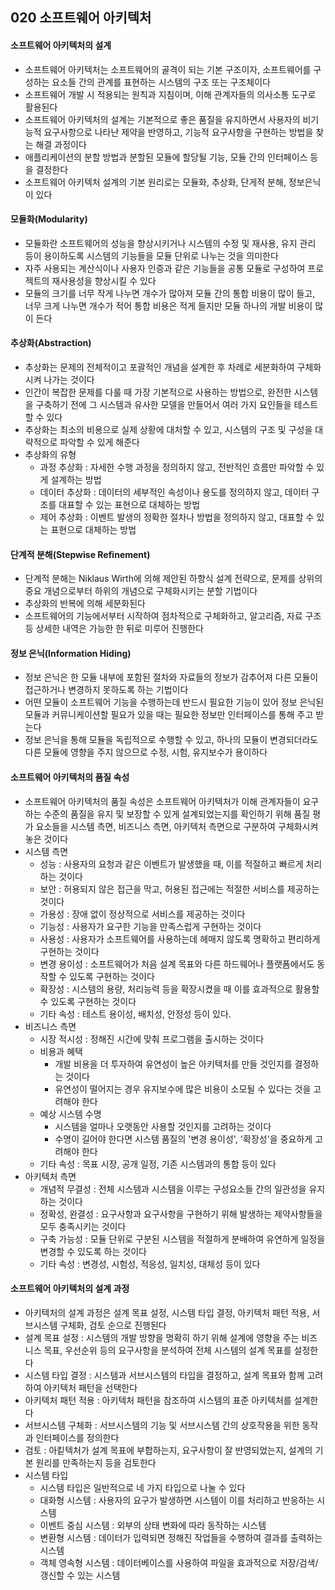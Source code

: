 ## 020 소프트웨어 아키텍처

#### 소프트웨어 아키텍처의 설계

- 소프트웨어 아키텍처는 소프트웨어의 골격이 되는 기본 구조이자, 소프트웨어를 구성하는 요소들 간의 관계를 표현하는 시스템의 구조 또는 구조체이다
- 소프트웨어 개발 시 적용되는 원칙과 지침이며, 이해 관계자들의 의사소통 도구로 활용된다
- 소프트웨어 아키텍처의 설계는 기본적으로 좋은 품질을 유지하면서 사용자의 비기능적 요구사항으로 나타난 제약을 반영하고, 기능적 요구사항을 구현하는 방법을 찾는 해결 과정이다
- 애플리케이션의 분할 방법과 분할된 모듈에 할당될 기능, 모듈 간의 인터페이스 등을 결정한다
- 소프트웨어 아키텍처 설계의 기본 원리로는 모듈화, 추상화, 단게적 분해, 정보은닉이 있다



#### 모듈화(Modularity)

- 모듈화란 소프트웨어의 성능을 향상시키거나 시스템의 수정 및 재사용, 유지 관리 등이 용이하도록 시스템의 기능들을 모듈 단위로 나누는 것을 의미한다
- 자주 사용되는 계산식이나 사용자 인증과 같은 기능들을 공통 모듈로 구성하여 프로젝트의 재사용성을 향상시킬 수 있다
- 모듈의 크기를 너무 작게 나누면 개수가 많아져 모듈 간의 통합 비용이 많이 들고, 너무 크게 나누면 개수가 적어 통합 비용은 적게 들지만 모듈 하나의 개발 비용이 많이 든다



#### 추상화(Abstraction)

- 추상화는 문제의 전체적이고 포괄적인 개념을 설계한 후 차례로 세분화하여 구체화시켜 나가는 것이다
- 인간이 복잡한 문제를 다룰 때 가장 기본적으로 사용하는 방법으로, 완전한 시스템을 구축하기 전에 그 시스템과 유사한 모델을 만들어서 여러 가지 요인들을 테스트할 수 있다
- 추상화는 최소의 비용으로 실제 상황에 대처할 수 있고, 시스템의 구조 및 구성을 대략적으로 파악할 수 있게 해준다
- 추상화의 유형
  - 과정 추상화 : 자세한 수행 과정을 정의하지 않고, 전반적인 흐름만 파악할 수 있게 설계하는 방법
  - 데이터 추상화 : 데이터의 세부적인 속성이나 용도를 정의하지 않고, 데이터 구조를 대표할 수 있는 표현으로 대체하는 방법
  - 제어 추상화 : 이벤트 발생의 정확한 절차나 방법을 정의하지 않고, 대표할 수 있는 표현으로 대체하는 방법



#### 단계적 분해(Stepwise Refinement)

- 단계적 분해는 Niklaus Wirth에 의해 제안된 하향식 설계 전략으로, 문제를 상위의 중요 개념으로부터 하위의 개념으로 구체화시키는 분할 기법이다
- 추상화의 반복에 의해 세분화된다
- 소프트웨어의 기능에서부터 시작하여 점차적으로 구체화하고, 알고리즘, 자료 구조 등 상세한 내역은 가능한 한 뒤로 미루어 진행한다



#### 정보 은닉(Information Hiding)

- 정보 은닉은 한 모듈 내부에 포함된 절차와 자료들의 정보가 감추어져 다른 모듈이 접근하거나 변경하지 못하도록 하는 기법이다
- 어떤 모듈이 소프트웨어 기능을 수행하는데 반드시 필요한 기능이 있어 정보 은닉된 모듈과 커뮤니케이션할 필요가 있을 때는 필요한 정보만 인터페이스를 통해 주고 받는다
- 정보 은닉을 통해 모듈을 독립적으로 수행할 수 있고, 하나의 모듈이 변경되더라도 다른 모듈에 영향을 주지 않으므로 수정, 시험, 유지보수가 용이하다



#### 소프트웨어 아키텍처의 품질 속성

- 소프트웨어 아키텍처의 품질 속성은 소프트웨어 아키텍처가 이해 관계자들이 요구하는 수준의 품질을 유지 및 보장할 수 있게 설계되었는지를 확인하기 위해 품질 평가 요소들을 시스템 측면, 비즈니스 측면, 아키텍처 측면으로 구분하여 구체화시켜 놓은 것이다
- 시스템 측면
  - 성능 : 사용자의 요청과 같은 이벤트가 발생했을 때, 이를 적절하고 빠르게 처리하는 것이다
  - 보안 : 허용되지 않은 접근을 막고, 허용된 접근에는 적절한 서비스를 제공하는 것이다
  - 가용성 : 장애 없이 정상적으로 서비스를 제공하는 것이다
  - 기능성 : 사용자가 요구한 기능을 만족스럽게 구현하는 것이다
  - 사용성 : 사용자가 소프트웨어를 사용하는데 헤매지 않도록 명확하고 편리하게 구현하는 것이다
  - 변경 용이성 : 소프트웨어가 처음 설계 목표와 다른 하드웨어나 플랫폼에서도 동작할 수 있도록 구현하는 것이다
  - 확장성 : 시스템의 용량, 처리능력 등을 확장시켰을 때 이를 효과적으로 활용할 수 있도록 구현하는 것이다
  - 기타 속성 : 테스트 용이성, 배치성, 안정성 등이 있다.
- 비즈니스 측면
  - 시장 적시성 : 정해진 시간에 맞춰 프로그램을 출시하는 것이다
  - 비용과 혜택
    - 개발 비용을 더 투자하여 유연성이 높은 아키텍처를 만들 것인지를 결정하는 것이다
    - 유연성이 떨어지는 경우 유지보수에 많은 비용이 소모될 수 있다는 것을 고려해야 한다
  - 예상 시스템 수명
    - 시스템을 얼마나 오랫동안 사용할 것인지를 고려하는 것이다
    - 수명이 길어야 한다면 시스템 품질의 '변경 용이성', '확장성'을 중요하게 고려해야 한다
  - 기타 속성 : 목표 시장, 공개 일정, 기존 시스템과의 통합 등이 있다
- 아키텍처 측면
  - 개념적 무결성 : 전체 시스템과 시스템을 이루는 구성요소들 간의 일관성을 유지하는 것이다
  - 정확성, 완결성 : 요구사항과 요구사항을 구현하기 위해 발생하는 제약사항들을 모두 충족시키는 것이다
  - 구축 가능성 : 모듈 단위로 구분된 시스템을 적절하게 분배하여 유연하게 일정을 변경할 수 있도록 하는 것이다
  - 기타 속성 : 변경성, 시험성, 적응성, 일치성, 대체성 등이 있다



#### 소프트웨어 아키텍처의 설계 과정

- 아키텍처의 설계 과정은 설계 목표 설정, 시스템 타입 결정, 아키텍처 패턴 적용, 서브시스템 구체화, 검토 순으로 진행된다
- 설계 목표 설정 : 시스템의 개발 방향을 명확히 하기 위해 설계에 영향을 주는 비즈니스 목표, 우선순위 등의 요구사항을 분석하여 전체 시스템의 설계 목표를 설정한다
- 시스템 타입 결정 : 시스템과 서브시스템의 타입을 결정하고, 설계 목표와 함께 고려하여 아키텍처 패턴을 선택한다
- 아키텍처 패턴 적용 : 아키텍처 패턴을 참조하여 시스템의 표준 아키텍처를 설계한다
- 서브시스템 구체화 : 서브시스템의 기능 및 서브시스템 간의 상호작용을 위한 동작과 인터페이스를 정의한다
- 검토 : 아킽텍처가 설계 목표에 부합하는지, 요구사항이 잘 반영되었는지, 설계의 기본 원리를 만족하는지 등을 검토한다
- 시스템 타입
  - 시스템 타입은 일반적으로 네 가지 타입으로 나눌 수 있다
  - 대화형 시스템 : 사용자의 요구가 발생하면 시스템이 이를 처리하고 반응하는 시스템
  - 이벤트 중심 시스템 : 외부의 상태 변화에 따라 동작하는 시스템
  - 변환형 시스템 : 데이터가 입력되면 정해진 작업들을 수행하여 결과를 출력하는 시스템
  - 객체 영속형 시스템 : 데이터베이스를 사용하여 파일을 효과적으로 저장/검색/갱신할 수 있는 시스템